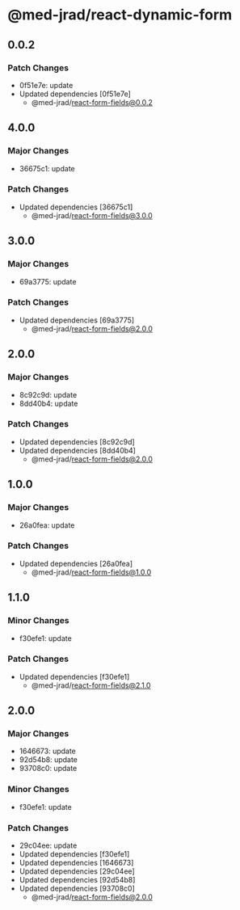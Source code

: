 # @med-jrad/react-dynamic-form

## 0.0.2

### Patch Changes

- 0f51e7e: update
- Updated dependencies [0f51e7e]
  - @med-jrad/react-form-fields@0.0.2

## 4.0.0

### Major Changes

- 36675c1: update

### Patch Changes

- Updated dependencies [36675c1]
  - @med-jrad/react-form-fields@3.0.0

## 3.0.0

### Major Changes

- 69a3775: update

### Patch Changes

- Updated dependencies [69a3775]
  - @med-jrad/react-form-fields@2.0.0

## 2.0.0

### Major Changes

- 8c92c9d: update
- 8dd40b4: update

### Patch Changes

- Updated dependencies [8c92c9d]
- Updated dependencies [8dd40b4]
  - @med-jrad/react-form-fields@2.0.0

## 1.0.0

### Major Changes

- 26a0fea: update

### Patch Changes

- Updated dependencies [26a0fea]
  - @med-jrad/react-form-fields@1.0.0

## 1.1.0

### Minor Changes

- f30efe1: update

### Patch Changes

- Updated dependencies [f30efe1]
  - @med-jrad/react-form-fields@2.1.0

## 2.0.0

### Major Changes

- 1646673: update
- 92d54b8: update
- 93708c0: update

### Minor Changes

- f30efe1: update

### Patch Changes

- 29c04ee: update
- Updated dependencies [f30efe1]
- Updated dependencies [1646673]
- Updated dependencies [29c04ee]
- Updated dependencies [92d54b8]
- Updated dependencies [93708c0]
  - @med-jrad/react-form-fields@2.0.0

